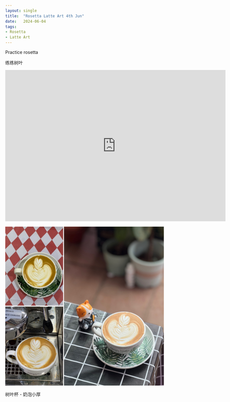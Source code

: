 ```yaml
---
layout: single
title:  "Rosetta Latte Art 4th Jun"
date:   2024-06-04
tags:
- Rosetta
- Latte Art
---
```



Practice rosetta

练练树叶


<div class="embed-container">
  <iframe
      src="https://www.youtube.com/embed/FReFxwTIS48"
      width="700"
      height="480"
      frameborder="0"
      allowfullscreen="true">
  </iframe>
</div>



![](/assets/img/2024/06/04/D6129933-416D-4577-A614-7BEA62820EF2.JPG)



树叶杯 - 奶泡小厚

